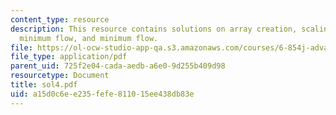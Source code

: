 ```yaml
---
content_type: resource
description: This resource contains solutions on array creation, scaling algorithm,
  minimum flow, and minimum flow.
file: https://ol-ocw-studio-app-qa.s3.amazonaws.com/courses/6-854j-advanced-algorithms-fall-2005/a15d0c6ee235fefe811015ee438db83e_sol4.pdf
file_type: application/pdf
parent_uid: 725f2e04-cada-aedb-a6e0-9d255b409d98
resourcetype: Document
title: sol4.pdf
uid: a15d0c6e-e235-fefe-8110-15ee438db83e
---
```


